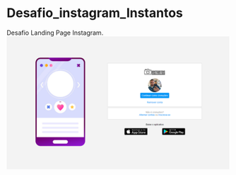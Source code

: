 # Desafio_instagram_Instantos

Desafio Landing Page Instagram. 
![instantos](https://github.com/Cronuzgamer/Desafio_instagram_Instantos/blob/master/tela1.png)
